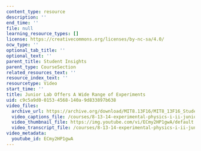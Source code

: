 ```yaml
---
content_type: resource
description: ''
end_time: ''
file: null
learning_resource_types: []
license: https://creativecommons.org/licenses/by-nc-sa/4.0/
ocw_type: ''
optional_tab_title: ''
optional_text: ''
parent_title: Student Insights
parent_type: CourseSection
related_resources_text: ''
resource_index_text: ''
resourcetype: Video
start_time: ''
title: Junior Lab Offers A Wide Range of Experiments
uid: c9c5a9d0-0153-4568-140a-9d833897b638
video_files:
  archive_url: https://archive.org/download/MIT8.13F16/MIT8_13F16_Students_J-Lab_Offers_a_Wide_Range_300k.mp4
  video_captions_file: /courses/8-13-14-experimental-physics-i-ii-junior-lab-fall-2016-spring-2017/f6dba3a7e69c55f89dec5f99409f7e95_ECmy2HP1gwA.vtt
  video_thumbnail_file: https://img.youtube.com/vi/ECmy2HP1gwA/default.jpg
  video_transcript_file: /courses/8-13-14-experimental-physics-i-ii-junior-lab-fall-2016-spring-2017/cf1b4583df16c777f67a2c7909ed3d42_ECmy2HP1gwA.pdf
video_metadata:
  youtube_id: ECmy2HP1gwA
---
```

